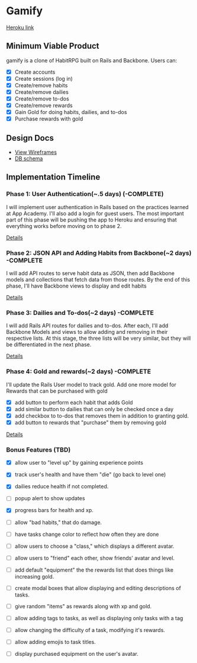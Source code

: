 # Gamify

[Heroku link][heroku]

[heroku]: https://gamify.herokuapp.com/

## Minimum Viable Product
gamify is a clone of HabitRPG built on Rails and Backbone. Users can:

- [x] Create accounts
- [x] Create sessions (log in)
- [x] Create/remove habits
- [x] Create/remove dailies
- [x] Create/remove to-dos
- [x] Create/remove rewards
- [x] Gain Gold for doing habits, dailies, and to-dos
- [x] Purchase rewards with gold

## Design Docs
* [View Wireframes][views]
* [DB schema][schema]

[views]: ./docs/views.md
[schema]: ./docs/schema.md

## Implementation Timeline

### Phase 1: User Authentication(~.5 days) (-COMPLETE)
I will implement user authentication in Rails based on the practices learned at
App Academy. I'll also add a login for guest users. The most important part of this
phase will be pushing the app to Heroku and ensuring that everything works
before moving on to phase 2.

[Details][phase-one]

### Phase 2: JSON API and Adding Habits from Backbone(~2 days) -COMPLETE
I will add API routes to serve habit data as JSON, then add Backbone
models and collections that fetch data from those routes. By the end of this
phase, I'll have Backbone views to display and edit habits

[Details][phase-two]

### Phase 3: Dailies and To-dos(~2 days) -COMPLETE
I will add Rails API routes for dailies and to-dos. After each, I'll add Backbone Models and views to allow adding and removing in their respective lists. At this stage, the three lists will be very similar, but they will be differentiated in the next phase.

[Details][phase-three]

### Phase 4: Gold and rewards(~2 days) -COMPLETE
I'll update the Rails User model to track gold. Add one more model for Rewards that can be purchased with gold
- [x] add button to perform each habit that adds Gold
- [x] add similar button to dailies that can only be checked once a day
- [x] add checkbox to to-dos that removes them in addition to granting gold.
- [x] add button to rewards that "purchase" them by removing gold

[Details][phase-four]

### Bonus Features (TBD)
- [x] allow user to "level up" by gaining experience points
- [x] track user's health and have them "die" (go back to level one)
- [x] dailies reduce health if not completed.
- [ ] popup alert to show updates
- [x] progress bars for health and xp.
- [ ] allow "bad habits," that do damage.
- [ ] have tasks change color to reflect how often they are done
- [ ] allow users to choose a "class," which displays a different avatar.
- [ ] allow users to "friend" each other, show friends' avatar and level.
- [ ] add default "equipment" the the rewards list that does things like increasing gold.
- [ ] create modal boxes that allow displaying and editing descriptions of tasks.
- [ ] give random "items" as rewards along with xp and gold.
- [ ] allow adding tags to tasks, as well as displaying only tasks with a tag
- [ ] allow changing the difficulty of a task, modifying it's rewards.
- [ ] allow adding emojis to task titles.
- [ ] display purchased equipment on the user's avatar.


[phase-one]: ./docs/phases/phase1.md
[phase-two]: ./docs/phases/phase2.md
[phase-three]: ./docs/phases/phase3.md
[phase-four]: ./docs/phases/phase4.md

